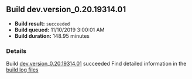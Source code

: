 ## Build dev.version_0.20.19314.01
- **Build result:** `succeeded`
- **Build queued:** 11/10/2019 3:00:01 AM
- **Build duration:** 148.95 minutes
### Details
Build [dev.version_0.20.19314.01](https://winappstudio.visualstudio.com/web/build.aspx?pcguid=a4ef43be-68ce-4195-a619-079b4d9834c2&builduri=vstfs%3a%2f%2f%2fBuild%2fBuild%2f31802) succeeded
Find detailed information in the [build log files]()
